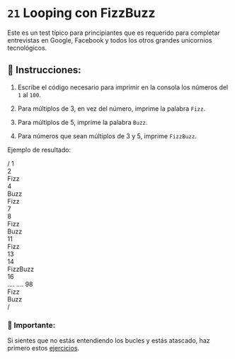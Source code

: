 # `21` Looping con FizzBuzz

Este es un test típico para principiantes que es requerido para completar entrevistas en Google, Facebook y todos los otros grandes unicornios tecnológicos.

## :pencil: Instrucciones:

1. Escribe el código necesario para imprimir en la consola los números del `1` al `100`.

2.  Para múltiplos de 3, en vez del número, imprime la palabra `Fizz`.

3. Para múltiplos de 5, imprime la palabra `Buzz`. 

4.  Para números que sean múltiplos de 3 y 5, imprime `FizzBuzz`.

Ejemplo de resultado:

/
1  
2  
Fizz  
4  
Buzz  
Fizz  
7  
8  
Fizz  
Buzz  
11  
Fizz  
13  
14  
FizzBuzz  
16  
....
....
98  
Fizz  
Buzz  
/

### :mag_right: Importante:

Si sientes que no estás entendiendo los bucles y estás atascado, haz primero estos [ejercicios](https://gitpod.io/#https://github.com/4GeeksAcademy/javascript-arrays-exercises-tutorial).